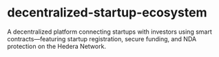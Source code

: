 # decentralized-startup-ecosystem
A decentralized platform connecting startups with investors using smart contracts—featuring startup registration, secure funding, and NDA protection on the Hedera Network.
